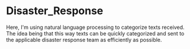 # Disaster_Response
Here, I'm using natural language processing to categorize texts received.  The idea being that this way texts can be quickly categorized and sent to the applicable disaster response team as efficiently as possible.
